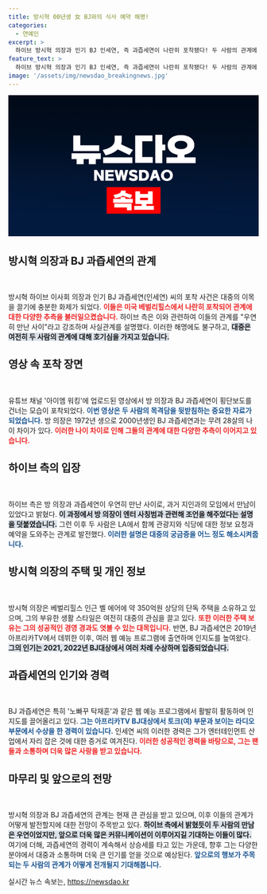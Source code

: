 ```yaml
---
title: 방시혁 00년생 女 BJ와의 식사 예약 해명!
categories:
  - 연예인
excerpt: >
  하이브 방시혁 의장과 인기 BJ 인세연, 즉 과즙세연이 나란히 포착됐다! 두 사람의 관계에 대한 궁금증이 커지고 있는 가운데, 하이브는 우연한 만남이라고 해명. 이들의 특별한 인연과 진실은 과연 무엇일까? 클릭해서 확인해보세요!
feature_text: >
  하이브 방시혁 의장과 인기 BJ 인세연, 즉 과즙세연이 나란히 포착됐다! 두 사람의 관계에 대한 궁금증이 커지고 있는 가운데, 하이브는 우연한 만남이라고 해명. 이들의 특별한 인연과 진실은 과연 무엇일까? 클릭해서 확인해보세요!
image: '/assets/img/newsdao_breakingnews.jpg'
---
```


<p><img src="/assets/img/newsdao_breakingnews.jpg" alt="firstkoreanews 속보" /></p>

<h2 data-ke-size="size26">방시혁 의장과 BJ 과즙세연의 관계</h2>

<p data-ke-size="size16">&nbsp;</p>

<p>방시혁 하이브 이사회 의장과 인기 BJ 과즙세연(인세연) 씨의 포착 사건은 대중의 이목을 끌기에 충분한 화제가 되었다. <b><span style="color: #ee2323;">이들은 미국 베벌리힐스에서 나란히 포착되어 관계에 대한 다양한 추측을 불러일으켰습니다.</span></b> 하이브 측은 이와 관련하여 이들의 관계를 "우연히 만난 사이"라고 강조하며 사실관계를 설명했다. 이러한 해명에도 불구하고, <b><span style="background-color: #21538527;">대중은 여전히 두 사람의 관계에 대해 호기심을 가지고 있습니다.</span></b></p>

<h2 data-ke-size="size26">영상 속 포착 장면</h2>

<p data-ke-size="size16">&nbsp;</p>

<p>유튜브 채널 '아이엠 워킹'에 업로드된 영상에서 방 의장과 BJ 과즙세연이 횡단보도를 건너는 모습이 포착되었다. <b><span style="color: #1a5490;">이번 영상은 두 사람의 목격담을 뒷받침하는 중요한 자료가 되었습니다.</span></b> 방 의장은 1972년 생으로 2000년생인 BJ 과즙세연과는 무려 28살의 나이 차이가 있다. <b><span style="color: #ee2323;">이러한 나이 차이로 인해 그들의 관계에 대한 다양한 추측이 이어지고 있습니다.</span></b></p>

<h2 data-ke-size="size26">하이브 측의 입장</h2>

<p data-ke-size="size16">&nbsp;</p>

<p>하이브 측은 방 의장과 과즙세연이 우연히 만난 사이로, 과거 지인과의 모임에서 만남이 있었다고 밝혔다. <b><span style="background-color: #21538527;">이 과정에서 방 의장이 엔터 사칭범과 관련해 조언을 해주었다는 설명을 덧붙였습니다.</span></b> 그런 이후 두 사람은 LA에서 함께 관광지와 식당에 대한 정보 요청과 예약을 도와주는 관계로 발전했다. <b><span style="color: #1a5490;">이러한 설명은 대중의 궁금증을 어느 정도 해소시켜줍니다.</span></b></p>

<h2 data-ke-size="size26">방시혁 의장의 주택 및 개인 정보</h2>

<p data-ke-size="size16">&nbsp;</p>

<p>방시혁 의장은 베벌리힐스 인근 벨 에어에 약 350억원 상당의 단독 주택을 소유하고 있으며, 그의 부유한 생활 스타일은 여전히 대중의 관심을 끌고 있다. <b><span style="color: #ee2323;">또한 이러한 주택 보유는 그의 성공적인 경영 경과도 엿볼 수 있는 대목입니다.</span></b> 반면, BJ 과즙세연은 2019년 아프리카TV에서 데뷔한 이후, 여러 웹 예능 프로그램에 출연하며 인지도를 높여왔다. <b><span style="background-color: #21538527;">그의 인기는 2021, 2022년 BJ대상에서 여러 차례 수상하며 입증되었습니다.</span></b></p>

<h2 data-ke-size="size26">과즙세연의 인기와 경력</h2>

<p data-ke-size="size16">&nbsp;</p>

<p>BJ 과즙세연은 특히 '노빠꾸 탁재훈'과 같은 웹 예능 프로그램에서 활발히 활동하며 인지도를 끌어올리고 있다. <b><span style="color: #1a5490;">그는 아프리카TV BJ대상에서 토크(여) 부문과 보이는 라디오 부문에서 수상을 한 경력이 있습니다.</span></b> 인세연 씨의 이러한 경력은 그가 엔터테인먼트 산업에서 자리 잡은 것에 대한 증거로 여겨진다. <b><span style="color: #ee2323;">이러한 성공적인 경력을 바탕으로, 그는 팬들과 소통하며 더욱 많은 사랑을 받고 있습니다.</span></b></p>

<h2 data-ke-size="size26">마무리 및 앞으로의 전망</h2>

<p data-ke-size="size16">&nbsp;</p>

<p>방시혁 의장과 BJ 과즙세연의 관계는 현재 큰 관심을 받고 있으며, 이후 이들의 관계가 어떻게 발전할지에 대한 전망이 주목받고 있다. <b><span style="background-color: #21538527;">하이브 측에서 밝혔듯이 두 사람의 만남은 우연이었지만, 앞으로 더욱 많은 커뮤니케이션이 이루어지길 기대하는 이들이 많다.</span></b> 여기에 더해, 과즙세연의 경력이 계속해서 상승세를 타고 있는 가운데, 향후 그는 다양한 분야에서 대중과 소통하며 더욱 큰 인기를 얻을 것으로 예상된다. <b><span style="color: #1a5490;">앞으로의 행보가 주목되는 두 사람의 관계가 어떻게 전개될지 기대해봅니다.</span></b></p>
실시간 뉴스 속보는, <a href="https://newsdao.kr" rel="dofollow">https://newsdao.kr</a>


